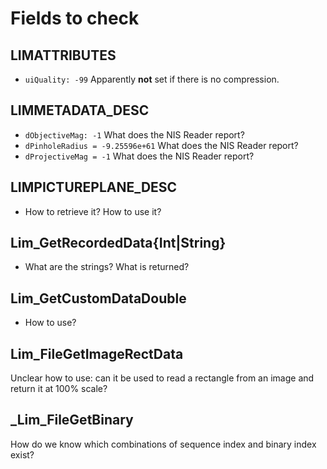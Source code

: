 # Fields to check

## LIMATTRIBUTES

* `uiQuality: -99` Apparently **not** set if there is no compression.
  
## LIMMETADATA_DESC

* `dObjectiveMag: -1` What does the NIS Reader report?
* `dPinholeRadius = -9.25596e+61` What does the NIS Reader report?
* `dProjectiveMag = -1`  What does the NIS Reader report?

## LIMPICTUREPLANE_DESC

* How to retrieve it? How to use it?

## Lim_GetRecordedData{Int|String}

* What are the strings? What is returned?

## Lim_GetCustomDataDouble

* How to use?

## Lim_FileGetImageRectData

Unclear how to use: can it be used to read a rectangle from an image and return 
it at 100% scale? 

## _Lim_FileGetBinary

How do we know which combinations of sequence index and binary index exist?
